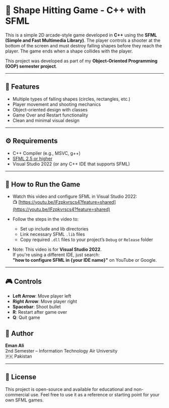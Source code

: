# 🎯 Shape Hitting Game - C++ with SFML

This is a simple 2D arcade-style game developed in **C++** using the **SFML (Simple and Fast Multimedia Library)**. The player controls a shooter at the bottom of the screen and must destroy falling shapes before they reach the player. The game ends when a shape collides with the player.

This project was developed as part of my **Object-Oriented Programming (OOP) semester project**.

---

## 📌 Features

- Multiple types of falling shapes (circles, rectangles, etc.)
- Player movement and shooting mechanics
- Object-oriented design with classes
- Game Over and Restart functionality
- Clean and minimal visual design

---

## ⚙️ Requirements

- C++ Compiler (e.g., MSVC, g++)
- [SFML 2.5 or higher](https://www.sfml-dev.org/download.php)
- Visual Studio 2022 (or any C++ IDE that supports SFML)

---

## 🧰 How to Run the Game

- Watch this video and configure SFML in Visual Studio 2022:  
  📺 [https://youtu.be/lFzpkvrscs4?feature=shared](https://youtu.be/lFzpkvrscs4?feature=shared)

- Follow the steps in the video to:
  - Set up include and lib directories
  - Link necessary SFML `.lib` files
  - Copy required `.dll` files to your project’s `Debug` or `Release` folder

- Note: This video is for **Visual Studio 2022**.  
  If you're using a different IDE, just search:  
  **"how to configure SFML in {your IDE name}"** on YouTube or Google.

---

## 🎮 Controls

- **Left Arrow**: Move player left  
- **Right Arrow**: Move player right  
- **Spacebar**: Shoot bullet  
- **R**: Restart after game over  
- **Q**: Quit game  

## 👤 Author

**Eman Ali**  
2nd Semester – Information Technology
Air University  
🇵🇰 Pakistan

---

## 📃 License

This project is open-source and available for educational and non-commercial use. Feel free to use it as a reference or starting point for your own SFML games.
